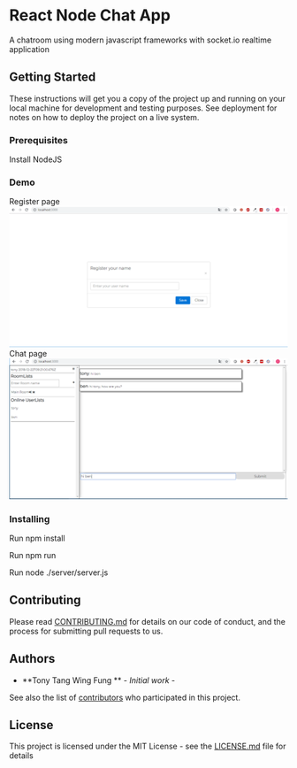 # React Node Chat App

A chatroom using modern javascript frameworks with socket.io realtime application

## Getting Started

These instructions will get you a copy of the project up and running on your local machine for development and testing purposes. See deployment for notes on how to deploy the project on a live system.

### Prerequisites

Install NodeJS

### Demo
Register page
![image](https://github.com/tonytang0114/ReactNodeChatApp/blob/master/image.png)
Chat page
![image](https://github.com/tonytang0114/ReactNodeChatApp/blob/master/image2.png)

### Installing

Run npm install

Run npm run

Run node ./server/server.js


## Contributing

Please read [CONTRIBUTING.md](https://gist.github.com/PurpleBooth/b24679402957c63ec426) for details on our code of conduct, and the process for submitting pull requests to us.


## Authors

* **Tony Tang Wing Fung ** - *Initial work* - [](https://github.com/tonytang0114/)

See also the list of [contributors](https://github.com/your/project/contributors) who participated in this project.

## License

This project is licensed under the MIT License - see the [LICENSE.md](LICENSE.md) file for details

